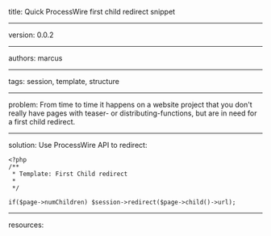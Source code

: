 title: Quick ProcessWire first child redirect snippet

----

version: 0.0.2

----

authors: marcus

----

tags: session, template, structure

----

problem:
From time to time it happens on a website project that you don't really have pages with teaser- or distributing-functions, but are in need for a first child redirect.

----

solution:
Use ProcessWire API to redirect:

```
<?php
/**
 * Template: First Child redirect
 *
 */

if($page->numChildren) $session->redirect($page->child()->url);
```

----

resources:
